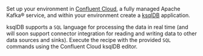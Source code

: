 Set up your environment in [Confluent Cloud](https://www.confluent.io/confluent-cloud/tryfree/?utm_source=github&utm_medium=ksqldb_recipes), a fully managed Apache Kafka® service, and within your environment create a [ksqlDB](https://ksqldb.io/) application.

ksqlDB supports a `SQL` language for processing the data in real time (and will soon support connector integration for reading and writing data to other data sources and sinks). Execute the recipe with the provided `SQL` commands using the Confluent Cloud ksqlDB editor. 
